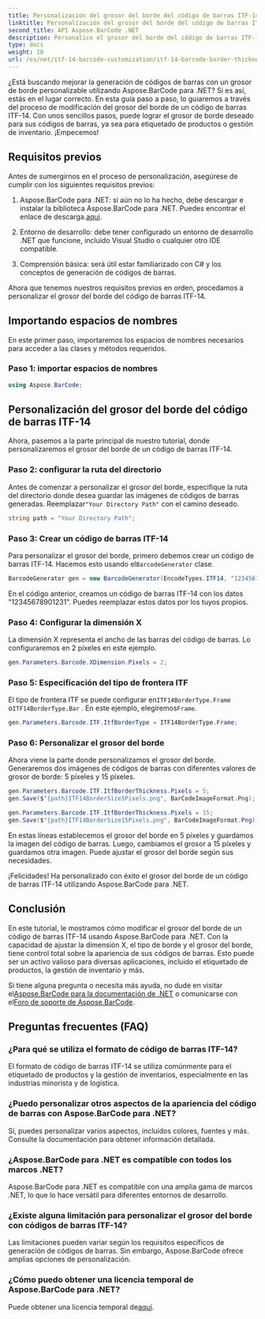 ```yaml
---
title: Personalización del grosor del borde del código de barras ITF-14
linktitle: Personalización del grosor del borde del código de barras ITF-14
second_title: API Aspose.BarCode .NET
description: Personalice el grosor del borde del código de barras ITF-14 con Aspose.BarCode para .NET. Guía paso a paso para una generación perfecta de códigos de barras.
type: docs
weight: 10
url: /es/net/itf-14-barcode-customization/itf-14-barcode-border-thickness-customization/
---
```


¿Está buscando mejorar la generación de códigos de barras con un grosor de borde personalizable utilizando Aspose.BarCode para .NET? Si es así, estás en el lugar correcto. En esta guía paso a paso, lo guiaremos a través del proceso de modificación del grosor del borde de un código de barras ITF-14. Con unos sencillos pasos, puede lograr el grosor de borde deseado para sus códigos de barras, ya sea para etiquetado de productos o gestión de inventario. ¡Empecemos!

## Requisitos previos

Antes de sumergirnos en el proceso de personalización, asegúrese de cumplir con los siguientes requisitos previos:

1.  Aspose.BarCode para .NET: si aún no lo ha hecho, debe descargar e instalar la biblioteca Aspose.BarCode para .NET. Puedes encontrar el enlace de descarga.[aquí](https://releases.aspose.com/barcode/net/).

2. Entorno de desarrollo: debe tener configurado un entorno de desarrollo .NET que funcione, incluido Visual Studio o cualquier otro IDE compatible.

3. Comprensión básica: será útil estar familiarizado con C# y los conceptos de generación de códigos de barras.

Ahora que tenemos nuestros requisitos previos en orden, procedamos a personalizar el grosor del borde del código de barras ITF-14.

## Importando espacios de nombres

En este primer paso, importaremos los espacios de nombres necesarios para acceder a las clases y métodos requeridos.

### Paso 1: importar espacios de nombres

```csharp
using Aspose.BarCode;
```

## Personalización del grosor del borde del código de barras ITF-14

Ahora, pasemos a la parte principal de nuestro tutorial, donde personalizaremos el grosor del borde de un código de barras ITF-14.

### Paso 2: configurar la ruta del directorio

 Antes de comenzar a personalizar el grosor del borde, especifique la ruta del directorio donde desea guardar las imágenes de códigos de barras generadas. Reemplazar`"Your Directory Path"` con el camino deseado.

```csharp
string path = "Your Directory Path";
```

### Paso 3: Crear un código de barras ITF-14

 Para personalizar el grosor del borde, primero debemos crear un código de barras ITF-14. Hacemos esto usando el`BarcodeGenerator` clase.

```csharp
BarcodeGenerator gen = new BarcodeGenerator(EncodeTypes.ITF14, "12345678901231");
```

En el código anterior, creamos un código de barras ITF-14 con los datos "12345678901231". Puedes reemplazar estos datos por los tuyos propios.

### Paso 4: Configurar la dimensión X

La dimensión X representa el ancho de las barras del código de barras. Lo configuraremos en 2 píxeles en este ejemplo.

```csharp
gen.Parameters.Barcode.XDimension.Pixels = 2;
```

### Paso 5: Especificación del tipo de frontera ITF

 El tipo de frontera ITF se puede configurar en`ITF14BorderType.Frame` o`ITF14BorderType.Bar` . En este ejemplo, elegiremos`Frame`.

```csharp
gen.Parameters.Barcode.ITF.ItfBorderType = ITF14BorderType.Frame;
```

### Paso 6: Personalizar el grosor del borde

Ahora viene la parte donde personalizamos el grosor del borde. Generaremos dos imágenes de códigos de barras con diferentes valores de grosor de borde: 5 píxeles y 15 píxeles.

```csharp
gen.Parameters.Barcode.ITF.ItfBorderThickness.Pixels = 5;
gen.Save($"{path}ITF14BorderSize5Pixels.png", BarCodeImageFormat.Png);

gen.Parameters.Barcode.ITF.ItfBorderThickness.Pixels = 15;
gen.Save($"{path}ITF14BorderSize15Pixels.png", BarCodeImageFormat.Png);
```

En estas líneas establecemos el grosor del borde en 5 píxeles y guardamos la imagen del código de barras. Luego, cambiamos el grosor a 15 píxeles y guardamos otra imagen. Puede ajustar el grosor del borde según sus necesidades.

¡Felicidades! Ha personalizado con éxito el grosor del borde de un código de barras ITF-14 utilizando Aspose.BarCode para .NET.

## Conclusión

En este tutorial, le mostramos cómo modificar el grosor del borde de un código de barras ITF-14 usando Aspose.BarCode para .NET. Con la capacidad de ajustar la dimensión X, el tipo de borde y el grosor del borde, tiene control total sobre la apariencia de sus códigos de barras. Esto puede ser un activo valioso para diversas aplicaciones, incluido el etiquetado de productos, la gestión de inventario y más.

 Si tiene alguna pregunta o necesita más ayuda, no dude en visitar el[Aspose.BarCode para la documentación de .NET](https://reference.aspose.com/barcode/net/) o comunicarse con el[Foro de soporte de Aspose.BarCode](https://forum.aspose.com/c/barcode/13).

## Preguntas frecuentes (FAQ)

### ¿Para qué se utiliza el formato de código de barras ITF-14?
El formato de código de barras ITF-14 se utiliza comúnmente para el etiquetado de productos y la gestión de inventarios, especialmente en las industrias minorista y de logística.

### ¿Puedo personalizar otros aspectos de la apariencia del código de barras con Aspose.BarCode para .NET?
Sí, puedes personalizar varios aspectos, incluidos colores, fuentes y más. Consulte la documentación para obtener información detallada.

### ¿Aspose.BarCode para .NET es compatible con todos los marcos .NET?
Aspose.BarCode para .NET es compatible con una amplia gama de marcos .NET, lo que lo hace versátil para diferentes entornos de desarrollo.

### ¿Existe alguna limitación para personalizar el grosor del borde con códigos de barras ITF-14?
Las limitaciones pueden variar según los requisitos específicos de generación de códigos de barras. Sin embargo, Aspose.BarCode ofrece amplias opciones de personalización.

### ¿Cómo puedo obtener una licencia temporal de Aspose.BarCode para .NET?
 Puede obtener una licencia temporal de[aquí](https://purchase.aspose.com/temporary-license/).